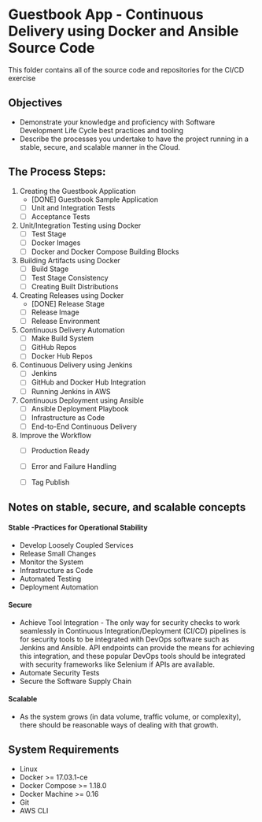 # Guestbook App - Continuous Delivery using Docker and Ansible Source Code

This folder contains all of the source code and repositories for the CI/CD exercise

## Objectives
* Demonstrate your knowledge and proficiency with Software Development Life Cycle best practices and tooling
* Describe the processes you undertake to have the project running in a stable, secure, and scalable manner in the Cloud.

## The Process Steps:
1. Creating the Guestbook Application
	* [DONE] Guestbook Sample Application 
	* [ ] Unit and Integration Tests
	* [ ] Acceptance Tests
2. Unit/Integration Testing using Docker
	* [ ] Test Stage
	* [ ] Docker Images
	* [ ] Docker and Docker Compose Building Blocks
3. Building Artifacts using Docker
	* [ ] Build Stage
	* [ ] Test Stage Consistency
	* [ ] Creating Built Distributions
4. Creating Releases using Docker
	* [DONE] Release Stage
	* [ ] Release Image
	* [ ] Release Environment
5. Continuous Delivery Automation
	* [ ] Make Build System
	* [ ] GitHub Repos
	* [ ] Docker Hub Repos
6. Continuous Delivery using Jenkins
	* [ ] Jenkins
	* [ ] GitHub and Docker Hub Integration
	* [ ] Running Jenkins in AWS
7. Continuous Deployment using Ansible
	* [ ] Ansible Deployment Playbook
	* [ ] Infrastructure as Code
	* [ ] End-to-End Continuous Delivery
8. Improve the Workflow
	* [ ] Production Ready	
	* [ ] Error and Failure Handling
	* [ ] Tag Publish	


## Notes on stable, secure, and scalable concepts

#### Stable -Practices for Operational Stability
* Develop Loosely Coupled Services
* Release Small Changes
* Monitor the System
* Infrastructure as Code
* Automated Testing
* Deployment Automation

#### Secure 
* Achieve Tool Integration - The only way for security checks to work seamlessly in Continuous Integration/Deployment (CI/CD) pipelines is for security tools to be integrated with DevOps software such as Jenkins and Ansible. API endpoints can provide the means for achieving this integration, and these popular DevOps tools should be integrated with security frameworks like Selenium if APIs are available.
* Automate Security Tests
* Secure the Software Supply Chain

#### Scalable
* As the system grows (in data volume, traffic volume, or complexity), there should be reasonable ways of dealing with that growth.






## System Requirements

- Linux
- Docker >= 17.03.1-ce
- Docker Compose >= 1.18.0
- Docker Machine >= 0.16
- Git
- AWS CLI